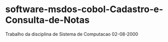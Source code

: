 # software-msdos-cobol-Cadastro-e-Consulta-de-Notas
Trabalho da disciplina de Sistema de Computacao 02-08-2000
